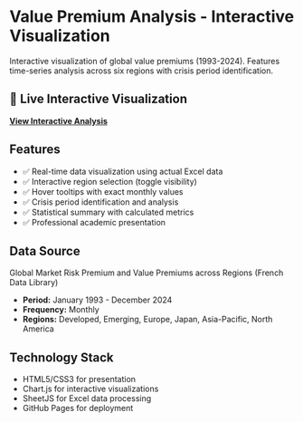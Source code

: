 # Value Premium Analysis - Interactive Visualization

Interactive visualization of global value premiums (1993-2024). Features time-series analysis across six regions with crisis period identification.

## 🔗 Live Interactive Visualization
**[View Interactive Analysis](https://martinmd79.github.io/ValuePremiumAnalysis/)**

## Features
- ✅ Real-time data visualization using actual Excel data
- ✅ Interactive region selection (toggle visibility)
- ✅ Hover tooltips with exact monthly values
- ✅ Crisis period identification and analysis
- ✅ Statistical summary with calculated metrics
- ✅ Professional academic presentation

## Data Source
Global Market Risk Premium and Value Premiums across Regions (French Data Library)
- **Period:** January 1993 - December 2024
- **Frequency:** Monthly
- **Regions:** Developed, Emerging, Europe, Japan, Asia-Pacific, North America


## Technology Stack
- HTML5/CSS3 for presentation
- Chart.js for interactive visualizations
- SheetJS for Excel data processing
- GitHub Pages for deployment
